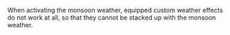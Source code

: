 When activating the monsoon weather, equipped custom weather effects do not work at all, so that they cannot be stacked up with the monsoon weather.